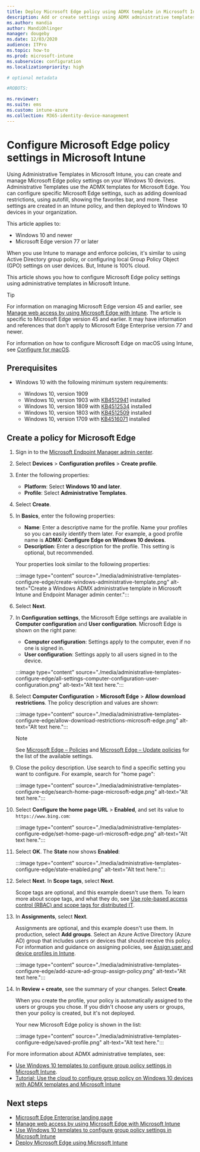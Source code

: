 ```yaml
---
title: Deploy Microsoft Edge policy using ADMX template in Microsoft Intune - Azure | Microsoft Docs
description: Add or create settings using ADMX administrative templates to configure Microsoft Edge on Windows devices. Using Microsoft Intune and Endpoint Manager, you can configure group policy settings, and deploy these settings to Microsoft Edge users.
ms.author: mandia
author: MandiOhlinger
manager: dougeby
ms.date: 12/03/2020
audience: ITPro
ms.topic: how-to
ms.prod: microsoft-intune
ms.subservice: configuration
ms.localizationpriority: high

# optional metadata

#ROBOTS:

ms.reviewer:
ms.suite: ems
ms.custom: intune-azure
ms.collection: M365-identity-device-management
---
```


# Configure Microsoft Edge policy settings in Microsoft Intune

Using Administrative Templates in Microsoft Intune, you can create and manage Microsoft Edge policy settings on your Windows 10 devices. Administrative Templates use the ADMX templates for Microsoft Edge. You can configure specific Microsoft Edge settings, such as adding download restrictions, using autofill, showing the favorites bar, and more. These settings are created in an Intune policy, and then deployed to Windows 10 devices in your organization.

This article applies to:

- Windows 10 and newer
- Microsoft Edge version 77 or later

When you use Intune to manage and enforce policies, it's similar to using Active Directory group policy, or configuring local Group Policy Object (GPO) settings on user devices. But, Intune is 100% cloud.

This article shows you how to configure Microsoft Edge policy settings using administrative templates in Microsoft Intune.

> [!TIP]
> For information on managing Microsoft Edge version 45 and earlier, see [Manage web access by using Microsoft Edge with Intune](../apps/manage-microsoft-edge.md). The article is specific to Microsoft Edge version 45 and earlier. It may have information and references that don't apply to Microsoft Edge Enterprise version 77 and newer.
>
> For information on how to configure Microsoft Edge on macOS using Intune, see [Configure for macOS](configure-microsoft-edge-on-mac.md).

## Prerequisites

- Windows 10 with the following minimum system requirements:

  - Windows 10, version 1909
  - Windows 10, version 1903 with [KB4512941](https://support.microsoft.com/kb/4512941) installed
  - Windows 10, version 1809 with [KB4512534](https://support.microsoft.com/kb/4512534) installed
  - Windows 10, version 1803 with [KB4512509](https://support.microsoft.com/kb/4512509) installed
  - Windows 10, version 1709 with [KB4516071](https://support.microsoft.com/kb/4516071) installed

## Create a policy for Microsoft Edge

1. Sign in to the [Microsoft Endpoint Manager admin center](https://go.microsoft.com/fwlink/?linkid=2109431).
2. Select **Devices** > **Configuration profiles** > **Create profile**.
3. Enter the following properties:

    - **Platform**: Select **Windows 10 and later**.
    - **Profile**: Select **Administrative Templates**.

4. Select **Create**.
5. In **Basics**, enter the following properties:

    - **Name**: Enter a descriptive name for the profile. Name your profiles so you can easily identify them later. For example, a good profile name is **ADMX: Configure Edge on Windows 10 devices**.
    - **Description**: Enter a description for the profile. This setting is optional, but recommended.

    Your properties look similar to the following properties:

    :::image type="content" source="./media/administrative-templates-configure-edge/create-windows-administrative-template.png" alt-text="Create a Windows ADMX administrative template in Microsoft Intune and Endpoint Manager admin center.":::

6. Select **Next**.

7. In **Configuration settings**, the Microsoft Edge settings are available in **Computer configuration** and **User configuration**. Microsoft Edge is shown on the right pane:

   - **Computer configuration**: Settings apply to the computer, even if no one is signed in.
   - **User configuration**: Settings apply to all users signed in to the device.

    :::image type="content" source="./media/administrative-templates-configure-edge/all-settings-computer-configuration-user-configuration.png" alt-text="Alt text here.":::

8. Select **Computer Configuration** > **Microsoft Edge** > **Allow download restrictions**. The policy description and values are shown:

    :::image type="content" source="./media/administrative-templates-configure-edge/allow-download-restrictions-microsoft-edge.png" alt-text="Alt text here.":::

   > [!NOTE]
   > See [Microsoft Edge – Policies](/DeployEdge/microsoft-edge-policies) and [Microsoft Edge – Update policies](/DeployEdge/microsoft-edge-update-policies) for the list of the available settings.

9. Close the policy description. Use search to find a specific setting you want to configure. For example, search for "home page":

    :::image type="content" source="./media/administrative-templates-configure-edge/search-home-page-microsoft-edge.png" alt-text="Alt text here.":::

10. Select **Configure the home page URL** > **Enabled**, and set its value to `https://www.bing.com`:

    :::image type="content" source="./media/administrative-templates-configure-edge/set-home-page-url-microsoft-edge.png" alt-text="Alt text here.":::

11. Select **OK**. The **State** now shows **Enabled**:

    :::image type="content" source="./media/administrative-templates-configure-edge/state-enabled.png" alt-text="Alt text here.":::

12. Select **Next**. In **Scope tags**, select **Next**.

    Scope tags are optional, and this example doesn't use them. To learn more about scope tags, and what they do, see [Use role-based access control (RBAC) and scope tags for distributed IT](../fundamentals/scope-tags.md).

13. In **Assignments**, select **Next**.

    Assignments are optional, and this example doesn't use them. In production, select **Add groups**. Select an Azure Active Directory (Azure AD) group that includes users or devices that should receive this policy. For information and guidance on assigning policies, see [Assign user and device profiles in Intune](device-profile-assign.md).

    :::image type="content" source="./media/administrative-templates-configure-edge/add-azure-ad-group-assign-policy.png" alt-text="Alt text here.":::

14. In **Review + create**, see the summary of your changes. Select **Create**.

    When you create the profile, your policy is automatically assigned to the users or groups you chose. If you didn't choose any users or groups, then your policy is created, but it's not deployed.

    Your new Microsoft Edge policy is shown in the list:

    :::image type="content" source="./media/administrative-templates-configure-edge/saved-profile.png" alt-text="Alt text here.":::

For more information about ADMX administrative templates, see:

- [Use Windows 10 templates to configure group policy settings in Microsoft Intune](administrative-templates-windows.md).
- [Tutorial: Use the cloud to configure group policy on Windows 10 devices with ADMX templates and Microsoft Intune](tutorial-walkthrough-administrative-templates.md)

## Next steps

- [Microsoft Edge Enterprise landing page](https://aka.ms/EdgeEnterprise)
- [Manage web access by using Microsoft Edge with Microsoft Intune](../apps/manage-microsoft-edge.md)
- [Use Windows 10 templates to configure group policy settings in Microsoft Intune](administrative-templates-windows.md)
- [Deploy Microsoft Edge using Microsoft Intune](../apps/apps-windows-edge.md)
